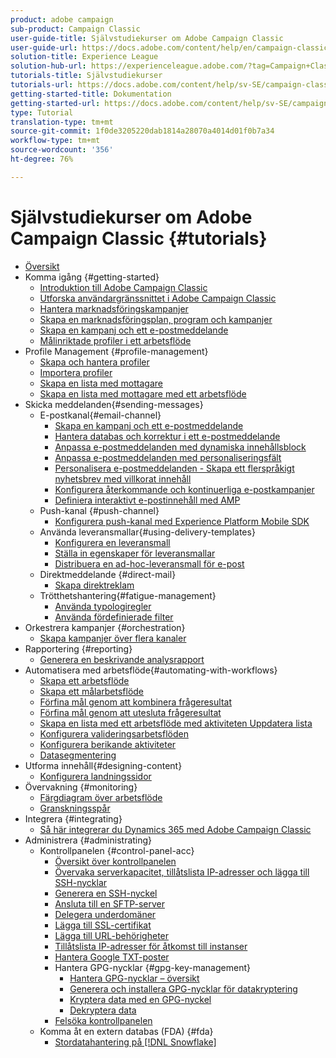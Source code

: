 ```yaml
---
product: adobe campaign
sub-product: Campaign Classic
user-guide-title: Självstudiekurser om Adobe Campaign Classic
user-guide-url: https://docs.adobe.com/content/help/en/campaign-classic-learn/tutorials/overview.html
solution-title: Experience League
solution-hub-url: https://experienceleague.adobe.com/?tag=Campaign+Classic#recommended/solutions/campaign
tutorials-title: Självstudiekurser
tutorials-url: https://docs.adobe.com/content/help/sv-SE/campaign-classic-learn/tutorials/overview.html
getting-started-title: Dokumentation
getting-started-url: https://docs.adobe.com/content/help/sv-SE/campaign-classic/using/getting-started/starting-with-adobe-campaign/about-adobe-campaign-classic.html
type: Tutorial
translation-type: tm+mt
source-git-commit: 1f0de3205220dab1814a28070a4014d01f0b7a34
workflow-type: tm+mt
source-wordcount: '356'
ht-degree: 76%

---
```



# Självstudiekurser om Adobe Campaign Classic {#tutorials}

+ [Översikt](/help/acc/overview.md)
+ Komma igång {#getting-started}
   + [Introduktion till Adobe Campaign Classic](/help/acc/getting-started/introduction-to-adobe-campaign-classic.md)
   + [Utforska användargränssnittet i Adobe Campaign Classic](/help/acc/getting-started/exploring-the-adobe-campaign-classic-user-interface.md)
   + [Hantera marknadsföringskampanjer](/help/acc/getting-started/managing-marketing-campaigns.md)
   + [Skapa en marknadsföringsplan, program och kampanjer](/help/acc/getting-started/creating-a-marketing-plan-programs-and-campaigns.md)
   + [Skapa en kampanj och ett e-postmeddelande](https://docs.adobe.com/content/help/en/campaign-classic-learn/tutorials/getting-started/creating-a-campaign-and-an-email.html)
   + [Målinriktade profiler i ett arbetsflöde](/help/acc/getting-started/targeting-profiles-in-a-workflow.md)
+ Profile Management {#profile-management}
   + [Skapa och hantera profiler](/help/acc/profile-management/create-and-manage-profiles.md)
   + [Importera profiler](/help/acc/data-management/importing-profiles.md)
   + [Skapa en lista med mottagare](/help/acc/profile-management/creating-a-list-of-recipients.md)
   + [Skapa en lista med mottagare med ett arbetsflöde](/help/acc/profile-management/creating-a-list-of-recipients-with-a-workflow.md)
+ Skicka meddelanden{#sending-messages}
   + E-postkanal{#email-channel}
      + [Skapa en kampanj och ett e-postmeddelande](/help/acc/getting-started/creating-a-campaign-and-an-email.md)
      + [Hantera databas och korrektur i ett e-postmeddelande](/help/acc/sending-messages/managing-seed-and-proofs.md)
      + [Anpassa e-postmeddelanden med dynamiska innehållsblock](/help/acc/sending-messages/email-channel/personalization-with-dynamic-content-blocks.md)
      + [Anpassa e-postmeddelanden med personaliseringsfält](/help/acc/sending-messages/email-channel/personalizing-emails-using-personalization-fields.md)
      + [Personalisera e-postmeddelanden - Skapa ett flerspråkigt nyhetsbrev med villkorat innehåll](/help/acc/sending-messages/email-channel/personalizing-emails-create-a-multi-lingual-newsletter-using-conditional-content.md)
      + [Konfigurera återkommande och kontinuerliga e-postkampanjer](/help/acc/sending-messages/recurring-deliveries.md)
      + [Definiera interaktivt e-postinnehåll med AMP](/help/acc/sending-messages/email-channel/defining-interactive-email-content-with-amp.md)
   + Push-kanal {#push-channel}
      + [Konfigurera push-kanal med Experience Platform Mobile SDK](/help/acc/sending-messages/mobile-channel/configure-push-using-aep-mobile-sdk.md)
   + Använda leveransmallar{#using-delivery-templates}
      + [Konfigurera en leveransmall](/help/acc/sending-messages/using-delivery-templates/configuring-a-delivery-template.md)
      + [Ställa in egenskaper för leveransmallar](/help/acc/sending-messages/using-delivery-templates/setting-delivery-template-properties.md)
      + [Distribuera en ad-hoc-leveransmall för e-post](/help/acc/sending-messages/using-delivery-templates/deploying-ad-hoc-email-delivery-template.md)
   + Direktmeddelande {#direct-mail}
      + [Skapa direktreklam](/help/acc/sending-messages/direct-mail/creating-direct-mail-deliveries.md)
   + Trötthetshantering{#fatigue-management}
      + [Använda typologiregler](/help/acc/sending-messages/fatigue-management/typology-rules-for-fatigue-management.md)
      + [Använda fördefinierade filter](/help/acc/sending-messages/fatigue-management/fatigue-management-using-filters.md)
+ Orkestrera kampanjer {#orchestration}
   + [Skapa kampanjer över flera kanaler](/help/acc/orchestrating-campaigns/multi-channel-campaigns.md)
+ Rapportering {#reporting}
   + [Generera en beskrivande analysrapport](/help/acc/reporting/generating-a-descriptive-analysis-report.md)
+ Automatisera med arbetsflöde{#automating-with-workflows}
   + [Skapa ett arbetsflöde](/help/acc/automating-with-workflows/creating-a-workflow.md)
   + [Skapa ett målarbetsflöde](/help/acc/automating-with-workflows/creating-a-targeting-workflow.md)
   + [Förfina mål genom att kombinera frågeresultat](/help/acc/automating-with-workflows/refining-targets-by-combining-query-results.md)
   + [Förfina mål genom att utesluta frågeresultat](/help/acc/automating-with-workflows/refining-targets-by-excluding-query-results.md)
   + [Skapa en lista med ett arbetsflöde med aktiviteten Uppdatera lista](/help/acc/automating-with-workflows/using-the-update-list-activity.md)
   + [Konfigurera valideringsarbetsflöden](/help/acc/automating-with-workflows/validation-flow-configuration.md)
   + [Konfigurera berikande aktiviteter](/help/acc/automating-with-workflows/enrichment-activity.md)
   + [Datasegmentering](/help/acc/data-management/data-segmentation.md)
+ Utforma innehåll{#designing-content}
   + [Konfigurera landningssidor](/help/acc/designing-content/configure-landingpages.md)
+ Övervakning {#monitoring}
   + [Färgdiagram över arbetsflöde](/help/acc/monitoring-campaign-classic/workflow-heatmap.md)
   + [Granskningsspår](/help/acc/monitoring-campaign-classic/audit-trail.md)
+ Integrera {#integrating}
   + [Så här integrerar du Dynamics 365 med Adobe Campaign Classic](/help/acc/integrations/dynamics365-integration.md)
+ Administrera {#administrating}
   + Kontrollpanelen {#control-panel-acc}
      + [Översikt över kontrollpanelen](/help/acc/monitoring-campaign-classic/control-panel/control-panel-overview.md)
      + [Övervaka serverkapacitet, tillåtslista IP-adresser och lägga till SSH-nycklar](/help/acc/monitoring-campaign-classic/control-panel/monitoring-server-capacity-allow-listing-adding-ssh-key.md)
      + [Generera en SSH-nyckel](/help/acc/monitoring-campaign-classic/control-panel/generate-ssh-key.md)
      + [Ansluta till en SFTP-server](/help/acc/monitoring-campaign-classic/control-panel/connect-to-sftp-server.md)
      + [Delegera underdomäner](/help/acc/monitoring-campaign-classic/control-panel/subdomain-delegation.md)
      + [Lägga till SSL-certifikat](/help/acc/monitoring-campaign-classic/control-panel/adding-ssl-certificates.md)
      + [Lägga till URL-behörigheter](/help/acc/monitoring-campaign-classic/control-panel/adding-url-permissions.md)
      + [Tillåtslista IP-adresser för åtkomst till instanser](/help/acc/monitoring-campaign-classic/control-panel/ip-allow-listing.md)
      + [Hantera Google TXT-poster](/help/acc/monitoring-campaign-classic/control-panel/google-txt-record-management.md)
      + Hantera GPG-nycklar {#gpg-key-management}
         + [Hantera GPG-nycklar – översikt](/help/acc/monitoring-campaign-classic/control-panel/gpg-key-management/gpg-key-management-overview.md)
         + [Generera och installera GPG-nycklar för datakryptering](/help/acc/monitoring-campaign-classic/control-panel/gpg-key-management/generating-and-installing-gpg-keys-for-data-encryption.md)
         + [Kryptera data med en GPG-nyckel](/help/acc/monitoring-campaign-classic/control-panel/gpg-key-management/using-a-gpg-key-to-encrypt-data.md)
         + [Dekryptera data](/help/acc/monitoring-campaign-classic/control-panel/gpg-key-management/decrypting-data.md)
      + [Felsöka kontrollpanelen](/help/acc/monitoring-campaign-classic/control-panel/trouble-shooting.md)
   + Komma åt en extern databas (FDA) {#fda}
      + [Stordatahantering på  [!DNL Snowflake]](/help/acc/administrating/snowflake/big-data-segmentation-on-snowflake.md)

